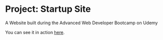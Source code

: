 # Project: Startup Site
A Website built during the Advanced Web Developer Bootcamp on Udemy

You can see it in action [here](https://crapp80.github.io/Project_Startup_Site/).
